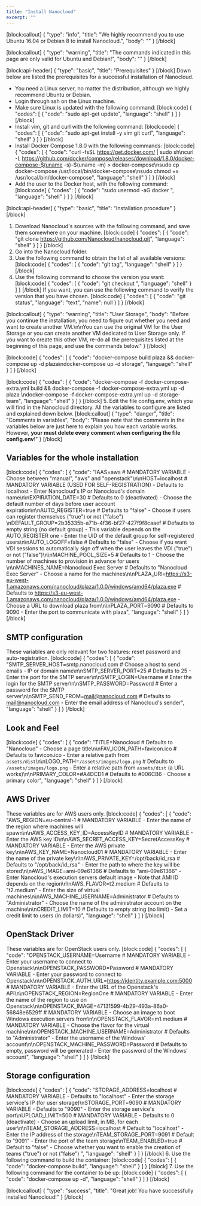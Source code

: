 ```yaml
---
title: "Install Nanocloud"
excerpt: ""
---
```

[block:callout]
{
  "type": "info",
  "title": "We highly recommend you to use Ubuntu 16.04 or Debian 8 to install Nanocloud.",
  "body": ""
}
[/block]

[block:callout]
{
  "type": "warning",
  "title": "The commands indicated in this page are only valid for Ubuntu and Debian!",
  "body": ""
}
[/block]

[block:api-header]
{
  "type": "basic",
  "title": "Prerequisites"
}
[/block]
Down below are listed the prerequisites for a successful installation of Nanocloud.

- You need a Linux server, no matter the distribution, although we highly recommend Ubuntu or Debian.
- Login through ssh on the Linux machine.
- Make sure Linux is updated with the following command:
[block:code]
{
  "codes": [
    {
      "code": "sudo apt-get update",
      "language": "shell"
    }
  ]
}
[/block]
- Install vim, git and curl with the following command:
[block:code]
{
  "codes": [
    {
      "code": "sudo apt-get install -y vim git curl",
      "language": "shell"
    }
  ]
}
[/block]
- Install Docker Compose 1.8.0 with the following commands:
[block:code]
{
  "codes": [
    {
      "code": "curl -fsSL https://get.docker.com/ | sudo sh\ncurl -L https://github.com/docker/compose/releases/download/1.8.0/docker-compose-$(uname -s)-$(uname -m) > docker-compose\nsudo cp docker-compose  /usr/local/bin/docker-compose\nsudo chmod +x /usr/local/bin/docker-compose",
      "language": "shell"
    }
  ]
}
[/block]
- Add the user to the Docker host, with the following command:
[block:code]
{
  "codes": [
    {
      "code": "sudo usermod -aG docker <hostname>",
      "language": "shell"
    }
  ]
}
[/block]

[block:api-header]
{
  "type": "basic",
  "title": "Installation procedure"
}
[/block]
1. Download Nanocloud's sources with the following command, and save them somewhere on your machine.
[block:code]
{
  "codes": [
    {
      "code": "git clone https://github.com/Nanocloud/nanocloud.git",
      "language": "shell"
    }
  ]
}
[/block]
2. Go into the Nanocloud folder.
3. Use the following command to obtain the list of all available versions:
[block:code]
{
  "codes": [
    {
      "code": "git tag",
      "language": "shell"
    }
  ]
}
[/block]
4. Use the following command to choose the version you want:
[block:code]
{
  "codes": [
    {
      "code": "git checkout <Nanocloud version>",
      "language": "shell"
    }
  ]
}
[/block]
If you want, you can use the following command to verify the version that you have chosen.
[block:code]
{
  "codes": [
    {
      "code": "git status",
      "language": "text",
      "name": null
    }
  ]
}
[/block]

[block:callout]
{
  "type": "warning",
  "title": "User Storage",
  "body": "Before you continue the installation, you need to figure out whether you need and want to create another VM.\n\nYou can use the original VM for the User Storage or you can create another VM dedicated to User Storage only. If you want to create this other VM, re-do all the prerequisites listed at the beginning of this page, and use the commands below."
}
[/block]

[block:code]
{
  "codes": [
    {
      "code": "docker-compose build plaza && docker-compose up -d plaza\ndocker-compose up -d storage",
      "language": "shell"
    }
  ]
}
[/block]

[block:code]
{
  "codes": [
    {
      "code": "docker-compose -f docker-compose-extra.yml build && docker-compose -f docker-compose-extra.yml up -d plaza \ndocker-compose -f docker-compose-extra.yml up -d storage-team",
      "language": "shell"
    }
  ]
}
[/block]
5. Edit the file config.env, which you will find in the Nanocloud directory. All the variables to configure are listed and explained down below.
[block:callout]
{
  "type": "danger",
  "title": "Comments in variables",
  "body": "Please note that the comments in the variables below are just here to explain you how each variable works. However, **your must delete every comment when configuring the file config.env**!"
}
[/block]
## Variables for the whole installation
[block:code]
{
  "codes": [
    {
      "code": "IAAS=aws # MANDATORY VARIABLE - Choose between \"manual\", \"aws\" and \"openstack\"\n\nHOST=localhost # MANDATORY VARIABLE (USED FOR SELF-REGISTRATION) - Defaults to localhost - Enter Nanocloud's IP or Nanocloud's domain name\n\nEXPIRATION_DATE=30 # Defaults to 0 (deactivated) - Choose the default number of days before user account expiration\n\nAUTO_REGISTER=true # Defaults to \"false\" - Choose if users can register themselves (\"true\") or not (\"false\") \nDEFAULT_GROUP=2b35335b-a71b-4f36-bf27-427f9f8caaef # Defaults to empty string (no default group) - This variable depends on the AUTO_REGISTER one - Enter the UID of the default group for self-registered users\n\nAUTO_LOGOFF=false # Defaults to \"false\" - Choose if you want VDI sessions to automatically sign off when the user leaves the VDI (\"true\") or not (\"false\")\n\nMACHINE_POOL_SIZE=5 # Defaults to 1 - Choose the number of machines to provision in advance for users \n\nMACHINES_NAME=Nanocloud Exec Server # Defaults to \"Nanocloud Exec Server\" - Choose a name for the machines\n\nPLAZA_URI=https://s3-eu-west-1.amazonaws.com/nanocloud/plaza/1.0.0/windows/amd64/plaza.exe # Defaults to https://s3-eu-west-1.amazonaws.com/nanocloud/plaza/1.0.0/windows/amd64/plaza.exe - Choose a URL to download plaza from\n\nPLAZA_PORT=9090 # Defaults to 9090 - Enter the port to communicate with plaza",
      "language": "shell"
    }
  ]
}
[/block]
## SMTP configuration
These variables are only relevant for two features: reset password and auto-registration.
[block:code]
{
  "codes": [
    {
      "code": "SMTP_SERVER_HOST=smtp.nanocloud.com # Choose a host to send emails - IP or domain name\n\nSMTP_SERVER_PORT=25 # Defaults to 25 - Enter the port for the SMTP server\n\nSMTP_LOGIN=Username # Enter the login for the SMTP server\n\nSMTP_PASSWORD=Password # Enter a password for the SMTP server\n\nSMTP_SEND_FROM=mail@nanocloud.com # Defaults to mail@nanocloud.com - Enter the email address of Nanocloud's sender",
      "language": "shell"
    }
  ]
}
[/block]
## Look and Feel
[block:code]
{
  "codes": [
    {
      "code": "TITLE=Nanocloud # Defaults to \"Nanocloud\" - Choose a page title\n\nFAV_ICON_PATH=favicon.ico # Defaults to favicon.ico - Enter a relative path from `assets/dist`\n\nLOGO_PATH=`/assets/images/logo.png` # Defaults to `/assets/images/logo.png` - Enter a relative path from `assets/dist` (a URL works)\n\nPRIMARY_COLOR=#A4DCD1 # Defaults to #006CB6 - Choose a primary color",
      "language": "shell"
    }
  ]
}
[/block]
## AWS Driver
These variables are for AWS users only.
[block:code]
{
  "codes": [
    {
      "code": "AWS_REGION=eu-central-1 # MANDATORY VARIABLE - Enter the name of the region where machines will spawn\n\nAWS_ACCESS_KEY_ID=AccessKeyID # MANDATORY VARIABLE - Enter the AWS key ID\n\nAWS_SECRET_ACCESS_KEY=SecretAccessKey # MANDATORY VARIABLE - Enter the AWS private key\n\nAWS_KEY_NAME=Nanocloud01 # MANDATORY VARIABLE - Enter the name of the private key\n\nAWS_PRIVATE_KEY=/opt/back/id_rsa # Defaults to \"/opt/back/id_rsa\" - Enter the path to where the key will be stored\n\nAWS_IMAGE=ami-09e61366 # Defaults to \"ami-09e61366\" - Enter Nanocloud's execution servers default image - Note that AMI ID depends on the region\n\nAWS_FLAVOR=t2.medium # Defaults to \"t2.medium\" - Enter the size of virtual machines\n\nAWS_MACHINE_USERNAME=Administrator # Defaults to \"Administrator\" - Choose the name of the administrator account on the machine\n\nCREDIT_LIMIT=10 # Defaults to empty string (no limit) - Set a credit limit to users (in dollars)",
      "language": "shell"
    }
  ]
}
[/block]
## OpenStack Driver
These variables are for OpenStack users only.
[block:code]
{
  "codes": [
    {
      "code": "OPENSTACK_USERNAME=Username # MANDATORY VARIABLE - Enter your username to connect to Openstack\n\nOPENSTACK_PASSWORD=Password # MANDATORY VARIABLE - Enter your password to connect to Openstack\n\nOPENSTACK_AUTH_URL=https://identity.example.com:5000 # MANDATORY VARIABLE - Enter the URL of the Openstack's API\n\nOPENSTACK_REGION=RegionOne  # MANDATORY VARIABLE - Enter the name of the region to use on Openstack\n\nOPENSTACK_IMAGE=47131599-4b29-493a-86a0-56848e6529ff # MANDATORY VARIABLE - Choose an image to boot Windows execution servers from\n\nOPENSTACK_FLAVOR=m1.medium # MANDATORY VARIABLE - Choose the flavor for the virtual machine\n\nOPENSTACK_MACHINE_USERNAME=Administrator # Defaults to \"Administrator\" - Enter the username of the Windows' account\n\nOPENSTACK_MACHINE_PASSWORD=Password # Defaults to empty, password will be generated - Enter the password of the Windows' account",
      "language": "shell"
    }
  ]
}
[/block]
## Storage configuration
[block:code]
{
  "codes": [
    {
      "code": "STORAGE_ADDRESS=localhost # MANDATORY VARIABLE - Defaults to \"localhost\" - Enter the storage service's IP (for user storage)\nSTORAGE_PORT=9090 # MANDATORY VARIABLE - Defaults to \"9090\" - Enter the storage service's port\nUPLOAD_LIMIT=500 # MANDATORY VARIABLE - Defaults to 0 (deactivate) - Choose an upload limit, in MB, for each user\n\nTEAM_STORAGE_ADDRESS=localhost # Default to \"localhost\" - Enter the IP address of the storage\nTEAM_STORAGE_PORT=9091 # Default to \"9091\" - Enter the port of the team storage\nTEAM_ENABLED=true # Default to \"false\" - Choose whether you want to enable the creation of teams (\"true\") or not (\"false\") ",
      "language": "shell"
    }
  ]
}
[/block]
6. Use the following command to build the container:
[block:code]
{
  "codes": [
    {
      "code": "docker-compose build",
      "language": "shell"
    }
  ]
}
[/block]
7. Use the following command for the container to be up:
[block:code]
{
  "codes": [
    {
      "code": "docker-compose up -d",
      "language": "shell"
    }
  ]
}
[/block]

[block:callout]
{
  "type": "success",
  "title": "Great job! You have successfully installed Nanocloud!"
}
[/block]